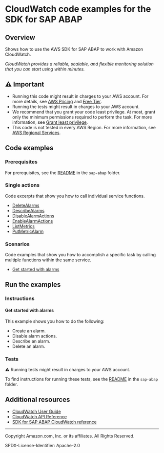 # CloudWatch code examples for the SDK for SAP ABAP

## Overview

Shows how to use the AWS SDK for SAP ABAP to work with Amazon CloudWatch.

<!--custom.overview.start-->
<!--custom.overview.end-->

_CloudWatch provides a reliable, scalable, and flexible monitoring solution that you can start using within minutes._

## ⚠ Important

* Running this code might result in charges to your AWS account. For more details, see [AWS Pricing](https://aws.amazon.com/pricing/) and [Free Tier](https://aws.amazon.com/free/).
* Running the tests might result in charges to your AWS account.
* We recommend that you grant your code least privilege. At most, grant only the minimum permissions required to perform the task. For more information, see [Grant least privilege](https://docs.aws.amazon.com/IAM/latest/UserGuide/best-practices.html#grant-least-privilege).
* This code is not tested in every AWS Region. For more information, see [AWS Regional Services](https://aws.amazon.com/about-aws/global-infrastructure/regional-product-services).

<!--custom.important.start-->
<!--custom.important.end-->

## Code examples

### Prerequisites

For prerequisites, see the [README](../../README.md#Prerequisites) in the `sap-abap` folder.


<!--custom.prerequisites.start-->
<!--custom.prerequisites.end-->

### Single actions

Code excerpts that show you how to call individual service functions.

- [DeleteAlarms](zcl_aws1_cwt_actions.clas.abap#L60)
- [DescribeAlarms](zcl_aws1_cwt_actions.clas.abap#L81)
- [DisableAlarmActions](zcl_aws1_cwt_actions.clas.abap#L103)
- [EnableAlarmActions](zcl_aws1_cwt_actions.clas.abap#L127)
- [ListMetrics](zcl_aws1_cwt_actions.clas.abap#L151)
- [PutMetricAlarm](zcl_aws1_cwt_actions.clas.abap#L174)

### Scenarios

Code examples that show you how to accomplish a specific task by calling multiple
functions within the same service.

- [Get started with alarms](zcl_aws1_cwt_scenario.clas.abap)


<!--custom.examples.start-->
<!--custom.examples.end-->

## Run the examples

### Instructions


<!--custom.instructions.start-->
<!--custom.instructions.end-->



#### Get started with alarms

This example shows you how to do the following:

- Create an alarm.
- Disable alarm actions.
- Describe an alarm.
- Delete an alarm.

<!--custom.scenario_prereqs.cloudwatch_Scenario_GettingStarted.start-->
<!--custom.scenario_prereqs.cloudwatch_Scenario_GettingStarted.end-->


<!--custom.scenarios.cloudwatch_Scenario_GettingStarted.start-->
<!--custom.scenarios.cloudwatch_Scenario_GettingStarted.end-->

### Tests

⚠ Running tests might result in charges to your AWS account.


To find instructions for running these tests, see the [README](../../README.md#Tests)
in the `sap-abap` folder.



<!--custom.tests.start-->
<!--custom.tests.end-->

## Additional resources

- [CloudWatch User Guide](https://docs.aws.amazon.com/AmazonCloudWatch/latest/monitoring/WhatIsCloudWatch.html)
- [CloudWatch API Reference](https://docs.aws.amazon.com/AmazonCloudWatch/latest/APIReference/Welcome.html)
- [SDK for SAP ABAP CloudWatch reference](https://docs.aws.amazon.com/sdk-for-sap-abap/v1/api/latest/cwt/index.html)

<!--custom.resources.start-->
<!--custom.resources.end-->

---

Copyright Amazon.com, Inc. or its affiliates. All Rights Reserved.

SPDX-License-Identifier: Apache-2.0